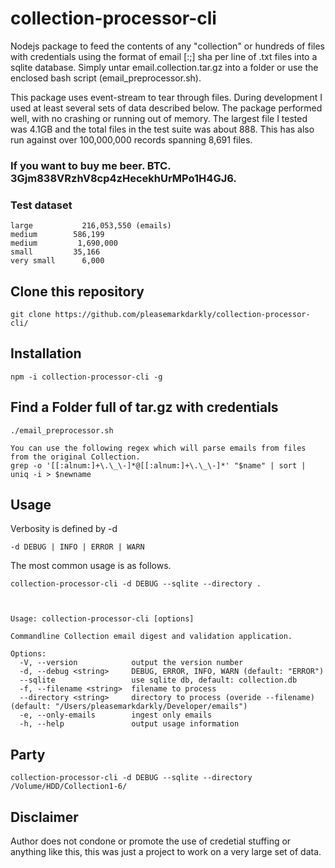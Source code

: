 # collection-processor-cli

Nodejs package to feed the contents of any "collection" or hundreds of files with credentials using the format of email [:;] sha per line of .txt files into a sqlite database. Simply untar email.collection.tar.gz into a folder or use the enclosed bash script (email_preprocessor.sh).

This package uses event-stream to tear through files. During development I used at least several sets of data described below. The package performed well, with no crashing or running out of memory. The largest file I tested was 4.1GB and the total files in the test suite was about 888. This has also run against over 100,000,000 records spanning 8,691 files.

### If you want to buy me beer. BTC. 3Gjm838VRzhV8cp4zHecekhUrMPo1H4GJ6.
### Test dataset

```
large           216,053,550 (emails)
medium        586,199
medium         1,690,000
small         35,166
very small      6,000
```

## Clone this repository

```
git clone https://github.com/pleasemarkdarkly/collection-processor-cli/
```

## Installation

```
npm -i collection-processor-cli -g
```

## Find a Folder full of tar.gz with credentials

```
./email_preprocessor.sh

You can use the following regex which will parse emails from files from the original Collection. 
grep -o '[[:alnum:]+\.\_\-]*@[[:alnum:]+\.\_\-]*' "$name" | sort | uniq -i > $newname
```

## Usage

Verbosity is defined by -d
```
-d DEBUG | INFO | ERROR | WARN
```

The most common usage is as follows.

```
collection-processor-cli -d DEBUG --sqlite --directory .



Usage: collection-processor-cli [options]

Commandline Collection email digest and validation application.

Options:
  -V, --version            output the version number
  -d, --debug <string>     DEBUG, ERROR, INFO, WARN (default: "ERROR")
  --sqlite                 use sqlite db, default: collection.db
  -f, --filename <string>  filename to process
  --directory <string>     directory to process (overide --filename) (default: "/Users/pleasemarkdarkly/Developer/emails")
  -e, --only-emails        ingest only emails
  -h, --help               output usage information
```

## Party

```
collection-processor-cli -d DEBUG --sqlite --directory /Volume/HDD/Collection1-6/
```

## Disclaimer

Author does not condone or promote the use of credetial stuffing or anything like this, this was just a project to work on a very large set of data.


